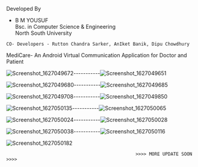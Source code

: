 Developed By
   * B M YOUSUF                     
     Bsc. in Computer Science & Engineering      
     North South University 
     
    CO- Developers - Rutton Chandra Sarker, AnIket Banik, Dipu Chowdhury
    
 
MediCare- An Android Virtual Communication Application for Doctor and Patient
    

  
 ![Screenshot_1627049672](https://user-images.githubusercontent.com/59698649/126797087-508f26ef-e1f2-43d8-bfa2-bacd4e20cf88.png)-----------![Screenshot_1627049651](https://user-images.githubusercontent.com/59698649/126796582-51b83734-a965-4fed-8c9c-36c71d9daca3.png)
 
 ![Screenshot_1627049680](https://user-images.githubusercontent.com/59698649/126797451-5671c8c8-a1f0-4143-91b1-fe54670c2325.png)-----------![Screenshot_1627049685](https://user-images.githubusercontent.com/59698649/126797725-96d5d938-daf0-476b-b6fa-346d86c062bf.png)
 
 ![Screenshot_1627049708](https://user-images.githubusercontent.com/59698649/126798372-d41f2c40-a196-4818-84b3-3695f242f43a.png)-----------![Screenshot_1627049850](https://user-images.githubusercontent.com/59698649/126797751-98b374f6-5e50-484c-a433-d9b0b0f5fd2f.png)
 
 ![Screenshot_1627050135](https://user-images.githubusercontent.com/59698649/126798363-809c554b-ded7-4f8f-8281-bbfd2bfcd72a.png)-----------![Screenshot_1627050065](https://user-images.githubusercontent.com/59698649/126797775-4ad542bb-e4e3-44d8-a095-254df821fd86.png)
 
 ![Screenshot_1627050024](https://user-images.githubusercontent.com/59698649/126798277-989fcbbd-5ea6-4398-9ab6-f7f8c862c7a7.png)-----------![Screenshot_1627050028](https://user-images.githubusercontent.com/59698649/126798312-b29e1985-a075-4a33-af69-dac1865bb0a9.png)
 
 ![Screenshot_1627050038](https://user-images.githubusercontent.com/59698649/126798345-194c31ac-7d73-426b-99ac-d6d590544da3.png)-----------![Screenshot_1627050116](https://user-images.githubusercontent.com/59698649/126798686-1545c06f-b444-4ca7-aedd-2d9fcc84f043.png)

 ![Screenshot_1627050182](https://user-images.githubusercontent.com/59698649/126798392-4fdff470-b52e-406b-879f-4072bdc8ab3b.png)
 
 
 
 
                                                    >>>> MORE UPDATE SOON >>>>



 
 
 

